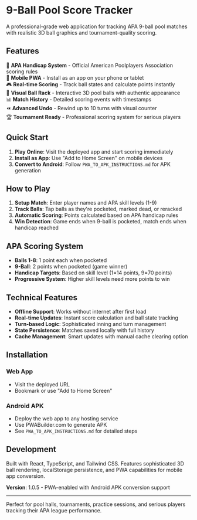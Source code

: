 # 9-Ball Pool Score Tracker

A professional-grade web application for tracking APA 9-ball pool matches with realistic 3D ball graphics and tournament-quality scoring.

## Features

🎱 **APA Handicap System** - Official American Poolplayers Association scoring rules  
📱 **Mobile PWA** - Install as an app on your phone or tablet  
🎮 **Real-time Scoring** - Track ball states and calculate points instantly  
🎯 **Visual Ball Rack** - Interactive 3D pool balls with authentic appearance  
📊 **Match History** - Detailed scoring events with timestamps  
⏪ **Advanced Undo** - Rewind up to 10 turns with visual counter  
🏆 **Tournament Ready** - Professional scoring system for serious players

## Quick Start

1. **Play Online**: Visit the deployed app and start scoring immediately
2. **Install as App**: Use "Add to Home Screen" on mobile devices
3. **Convert to Android**: Follow `PWA_TO_APK_INSTRUCTIONS.md` for APK generation

## How to Play

1. **Setup Match**: Enter player names and APA skill levels (1-9)
2. **Track Balls**: Tap balls as they're pocketed, marked dead, or reracked
3. **Automatic Scoring**: Points calculated based on APA handicap rules
4. **Win Detection**: Game ends when 9-ball is pocketed, match ends when handicap reached

## APA Scoring System

- **Balls 1-8**: 1 point each when pocketed
- **9-Ball**: 2 points when pocketed (game winner)
- **Handicap Targets**: Based on skill level (1=14 points, 9=70 points)
- **Progressive System**: Higher skill levels need more points to win

## Technical Features

- **Offline Support**: Works without internet after first load
- **Real-time Updates**: Instant score calculation and ball state tracking
- **Turn-based Logic**: Sophisticated inning and turn management
- **State Persistence**: Matches saved locally with full history
- **Cache Management**: Smart updates with manual cache clearing option

## Installation

### Web App
- Visit the deployed URL
- Bookmark or use "Add to Home Screen"

### Android APK
- Deploy the web app to any hosting service
- Use PWABuilder.com to generate APK
- See `PWA_TO_APK_INSTRUCTIONS.md` for detailed steps

## Development

Built with React, TypeScript, and Tailwind CSS. Features sophisticated 3D ball rendering, localStorage persistence, and PWA capabilities for mobile app conversion.

**Version**: 1.0.5 - PWA-enabled with Android APK conversion support

---

Perfect for pool halls, tournaments, practice sessions, and serious players tracking their APA league performance.